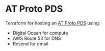 # AT Proto PDS

Terraform for hosting an [AT Proto PDS] using:
- Digital Ocean for compute
- AWS Route 53 for DNS
- Resend for email

[AT Proto PDS]: https://github.com/bluesky-social/pds
